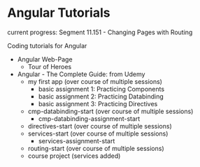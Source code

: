 # Angular Tutorials

current progress: Segment 11.151 - Changing Pages with Routing

Coding tutorials for Angular
* Angular Web-Page
  * Tour of Heroes
* Angular - The Complete Guide: from Udemy
  * my first app (over course of multiple sessions)
    * basic assignment 1: Practicing Components
    * basic assignment 2: Practicing Databinding
    * basic assignment 3: Practicing Directives
  * cmp-databinding-start (over course of multiple sessions)
    * cmp-databinding-assignment-start
  * directives-start (over course of multiple sessions)
  * services-start (over course of multiple sessions)
    * services-assignment-start
  * routing-start (over course of multiple sessions)
  * course project (services added)
